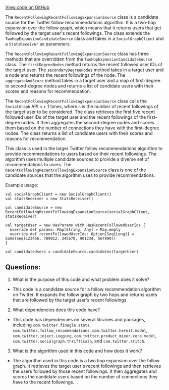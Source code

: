 [View code on GitHub](https://github.com/misbahsy/the-algorithm/follow-recommendations-service/common/src/main/scala/com/twitter/follow_recommendations/common/candidate_sources/socialgraph/RecentFollowingRecentFollowingExpansionSource.scala)

The `RecentFollowingRecentFollowingExpansionSource` class is a candidate source for the Twitter follow recommendations algorithm. It is a two-hop expansion over the follow graph, which means that it returns users that get followed by the target user's recent followings. The class extends the `TwoHopExpansionCandidateSource` class and takes in a `SocialGraphClient` and a `StatsReceiver` as parameters. 

The `RecentFollowingRecentFollowingExpansionSource` class has three methods that are overridden from the `TwoHopExpansionCandidateSource` class. The `firstDegreeNodes` method returns the recent followed user IDs of the target user. The `secondaryDegreeNodes` method takes in a target user and a node and returns the recent followings of the node. The `aggregateAndScore` method takes in a target user and a map of first-degree to second-degree nodes and returns a list of candidate users with their scores and reasons for recommendation.

The `RecentFollowingRecentFollowingExpansionSource` class calls the `SocialGraph` API `n` + 1 times, where `n` is the number of recent followings of the target user to be considered. The class retrieves the first five recent followed user IDs of the target user and the recent followings of the first-degree nodes. It then aggregates the second-degree nodes and scores them based on the number of connections they have with the first-degree nodes. The class returns a list of candidate users with their scores and reasons for recommendation.

This class is used in the larger Twitter follow recommendations algorithm to provide recommendations to users based on their recent followings. The algorithm uses multiple candidate sources to provide a diverse set of recommendations to users. The `RecentFollowingRecentFollowingExpansionSource` class is one of the candidate sources that the algorithm uses to provide recommendations. 

Example usage:

```
val socialGraphClient = new SocialGraphClient()
val statsReceiver = new StatsReceiver()

val candidateSource = new RecentFollowingRecentFollowingExpansionSource(socialGraphClient, statsReceiver)

val targetUser = new HasParams with HasRecentFollowedUserIds {
  override def params: Map[String, Any] = Map.empty
  override def recentFollowedUserIds: Option[Seq[Long]] = Some(Seq(123456, 789012, 345678, 901234, 567890))
}

val candidateUsers = candidateSource.candidates(targetUser)
```
## Questions: 
 1. What is the purpose of this code and what problem does it solve?
- This code is a candidate source for a follow recommendation algorithm on Twitter. It expands the follow graph by two hops and returns users that are followed by the target user's recent followings.

2. What dependencies does this code have?
- This code has dependencies on several libraries and packages, including `com.twitter.finagle.stats`, `com.twitter.follow_recommendations`, `com.twitter.hermit.model`, `com.twitter.inject.Logging`, `com.twitter.product_mixer.core.model`, `com.twitter.socialgraph.thriftscala`, and `com.twitter.stitch`.

3. What is the algorithm used in this code and how does it work?
- The algorithm used in this code is a two hop expansion over the follow graph. It retrieves the target user's recent followings and then retrieves the users followed by those recent followings. It then aggregates and scores the candidate users based on the number of connections they have to the recent followings.